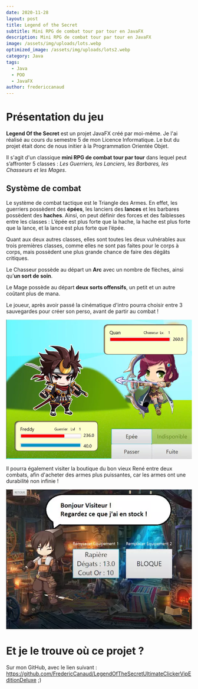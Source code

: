 ```yaml
---
date: 2020-11-28
layout: post
title: Legend of the Secret
subtitle: Mini RPG de combat tour par tour en JavaFX
description: Mini RPG de combat tour par tour en JavaFX
image: /assets/img/uploads/lots.webp
optimized_image: /assets/img/uploads/lots2.webp
category: Java
tags:
  - Java
  - POO
  - JavaFX
author: fredericcanaud
---
```


# Présentation du jeu

**Legend Of the Secret** est un projet JavaFX créé par moi-même. Je l'ai réalisé au cours du semestre 5 de mon Licence Informatique. Le but du projet était donc de nous initier à la Programmation Orientée Objet.

Il s'agit d'un classique **mini RPG de combat tour par tour** dans lequel peut s’affronter 5 classes : *Les Guerriers, les Lanciers, les Barbares, les Chasseurs et les Mages*.

## Système de combat

Le système de combat tactique est le Triangle des Armes. En effet, les guerriers possèdent des **épées**, les lanciers des **lances** et les barbares possèdent des **haches**.
Ainsi, on peut définir des forces et des faiblesses entre les classes : L’épée est plus forte que la hache, la hache est plus forte que la lance, et la lance est plus forte que l’épée.

Quant aux deux autres classes, elles sont toutes les deux vulnérables aux trois premières classes, comme elles ne sont pas faites pour le corps à corps, mais possèdent une plus grande chance de faire des dégâts critiques. 

Le Chasseur possède au départ un **Arc** avec un nombre de flèches, ainsi qu’**un sort de soin**. 

Le Mage possède au départ **deux sorts offensifs**, un petit et un autre coûtant plus de mana.

Le joueur, après avoir passé la cinématique d'intro pourra choisir entre 3 sauvegardes pour créer son perso, avant de partir au combat !

![Combat](/assets/img/uploads/lots3.webp)

Il pourra également visiter la boutique du bon vieux René entre deux combats, afin d'acheter des armes plus puissantes, car les armes ont une durabilité non infinie !

![Combat](/assets/img/uploads/lots4.webp)

# Et je le trouve où ce projet ?

Sur mon GitHub, avec le lien suivant : <a href="https://github.com/FredericCanaud/LegendOfTheSecretUltimateClickerVipEditionDeluxe"> https://github.com/FredericCanaud/LegendOfTheSecretUltimateClickerVipEditionDeluxe </a> ;)
